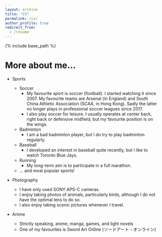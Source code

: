 ```yaml
---
layout: archive
title: "CV"
permalink: /cv/
author_profile: true
redirect_from:
  - /resume
---
```


{% include base_path %}

More about me...
======
* Sports
  * Soccer
    * My favourite sport is soccer (football). I started watching it since 2007. My favourite teams are Arsenal (in England) and South China Athletic Association (SCAA, in Hong Kong). Sadly the latter no longer plays in professional soccer leagues since 2017.
    * I also play soccer for leisure. I usually operates at center back, right back or defensive midfield, but my favourite position is on the wings.
  * Badminton
    * I am a bad badminton player, but I do try to play badminton regularly.
  * Baseball
    * I developed an interest in baseball quite recently, but I like to watch Toronto Blue Jays.
  * Running
    * My long-term aim is to participate in a full marathon.
  * ... and most popular sports!

* Photography
  * I have only used SONY APS-C cameras.
  * I enjoy taking photos of animals, particularly birds, although I do not have the optimal lens to do so.
  * I also enjoy taking scenic pictures whenever I travel.

* Anime
  * Strictly speaking, anime, manga, games, and light novels
  * One of my favourites is Sword Art Online (ソードアート・オンライン)
